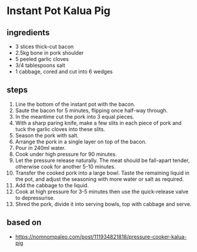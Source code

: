 # Instant Pot Kalua Pig

## ingredients

- 3 slices thick-cut bacon
- 2.5kg bone in pork shoulder
- 5 peeled garlic cloves
- 3/4 tablespoons salt
- 1 cabbage, cored and cut into 6 wedges

## steps

1. Line the bottom of the instant pot with the bacon.
2. Saute the bacon for 5 minutes, flipping once half-way through.
3. In the meantime cut the pork into 3 equal pieces.
4. With a sharp paring knife, make a few slits in each piece of pork and tuck the garlic cloves into these slits.
5. Season the pork with salt.
6. Arrange the pork in a single layer on top of the bacon.
7. Pour in 240ml water.
8. Cook under high pressure for 90 minutes.
9. Let the pressure release naturally. The meat should be fall-apart tender, otherwise cook for another 5-10 minutes.
10. Transfer the cooked pork into a large bowl. Taste the remaining liquid in the pot, and adjust the seasoning with more water or salt as required.
11. Add the cabbage to the liquid.
12. Cook at high pressure for 3-5 minutes then use the quick-release valve to depressurise.
13. Shred the pork, divide it into serving bowls, top with cabbage and serve.

## based on

- https://nomnompaleo.com/post/111934821818/pressure-cooker-kalua-pig
